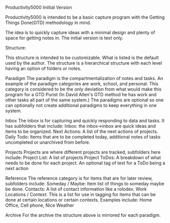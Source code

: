 Productivity5000 Iniitial Version

Productivity5000 is intended to be a basic capture program with the Getting Things Done(GTD) methodology in mind.

The idea is to quickly capture ideas with a minimal design and plenty of space for getting notes in. The initial version is text only.

Structure:

This structure is intended to be customizable. What is listed is the default used by the author. The structure is a hierarchical structure with each level having an option of folders or notes. 

Paradigm
The paradigm is the compartmentalization of notes and tasks. An example of the paradigm categories are work, school, and personal. This category is considered to be the only deviation from what would make this program for a GTD Purist (In David Allen's GTD method he has work and other tasks all part of the same system.) The paradigms are optional so one can optionally not create additional paradigms to keep everything in one system.

Inbox
The inbox is for capturing and quickly responding to data and tasks. It has subfolders that include:
Inbox: the inbox->inbox are quick ideas and items to be organized.
Next Actions: A list of the next actions of projects.
Daily Todo: Items that are to be completed today, additional notes of tasks uncompleted or unarchived from before.

Projects
Projects are where different projects are tracked, subfolders here include:
Project List: A list of projects
Project ToDos: A breakdown of what needs to be done for each project. An optional tag of text for a ToDo being a next action

Reference
The reference category is for items that are for later review, subfolders include:
Someday / Maybe: Item list of things to someday maybe be done.
Contacts: A list of contact information like a rolodex.
Work Locations / Context: This is a list for use in tagging for items that can be done at certain locations or certain contexts. Examples include: Home Office, Cell phone, Nice Weather

Archive
For the archive the structure above is mirrored for each paradigm.


 
